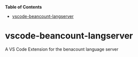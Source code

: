 <!-- START doctoc generated TOC please keep comment here to allow auto update -->
<!-- DON'T EDIT THIS SECTION, INSTEAD RE-RUN doctoc TO UPDATE -->
**Table of Contents**

- [vscode-beancount-langserver](#vscode-beancount-langserver)

<!-- END doctoc generated TOC please keep comment here to allow auto update -->

# vscode-beancount-langserver
A VS Code Extension for the benacount language server
